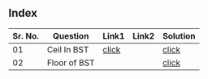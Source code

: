 ## Index 

Sr. No. | Question|Link1 | Link2 | Solution
---|---|---|---|---
01 | Ceil In BST | [click](https://practice.geeksforgeeks.org/problems/implementing-ceil-in-bst/1) | | [click](./Solutions/CeilInBST.java)
02 | Floor of BST | ||[click](./Solutions/FloorInBST.java)